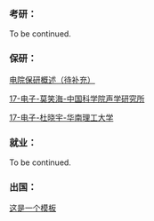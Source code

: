 ### 考研：

To be continued.

### 保研：

[电院保研概述（待补充）](升学就业/电子信息工程学院/电院保研概述.md)

[17-电子-莫笑海-中国科学院声学研究所](升学就业/电子信息工程学院/17-电子信息工程-莫笑海.md)

[17-电子-杜晓宇-华南理工大学](升学就业/电子信息工程学院/17-电子信息工程-杜晓宇.md)


### 就业：

To be continued.

### 出国：

[这是一个模板](https://sustech-application.github.io/2020-Fall/#/grad-application/electronic-and-electrical-engineering/communication-engineering/[US]-15-zhongwenzhao)

